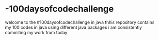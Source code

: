 # -100daysofcodechallenge
welcome to the #100daysofcodechallenge in java 
thhis repository contains my 100 codes in java using different java packages 
i am consistently commiting my work from today 
